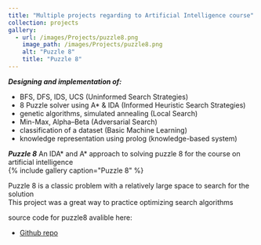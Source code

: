 ```yaml
---
title: "Multiple projects regarding to Artificial Intelligence course"
collection: projects
gallery:
  - url: /images/Projects/puzzle8.png  
    image_path: /images/Projects/puzzle8.png  
    alt: "Puzzle 8"
    title: "Puzzle 8"
---
```

***Designing and implementation of:***  
- BFS, DFS, IDS, UCS (Uninformed Search Strategies)
- 8 Puzzle solver using A* & IDA (Informed Heuristic Search Strategies)
- genetic algorithms, simulated annealing (Local Search)
- Min-Max, Alpha–Beta (Adversarial Search)
- classification of a dataset (Basic Machine Learning)
- knowledge representation using prolog (knowledge-based system)

***Puzzle 8***
An IDA* and A* approach to solving puzzle 8 for the course on artificial intelligence     
{% include gallery caption="Puzzle 8" %}

Puzzle 8 is a classic problem with a relatively large space to search for the solution  
This project was a great way to practice optimizing search algorithms   

source code for puzzle8 avalible here: 
* [Github repo](https://github.com/mohmehdi/Puzzle8_A_IDA_star)  